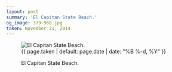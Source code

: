```yaml
---
layout: post
summary: 'El Capitan State Beach.'
og_image: 379-968.jpg
taken: November 21, 2014
---
```


<figure class="post" data-src="{{ site.assets_url }}/{{ page.og_image }}">
<img alt="El Capitan State Beach." sizes="(min-width: 700px) 50vw, calc(100vw - 2rem)" src="{{ site.assets_url }}/379-484.jpg" srcset="{{ site.assets_url }}/379-968.jpg 968w, {{ site.assets_url }}/379-726.jpg 726w, {{ site.assets_url }}/379-484.jpg 484w, {{ site.assets_url }}/379-242.jpg 242w"/>
<figcaption>
<time>{{ page.taken | default: page.date | date: "%B %-d, %Y" }}</time>
<p>El Capitan State Beach.</p>
</figcaption>
</figure>
